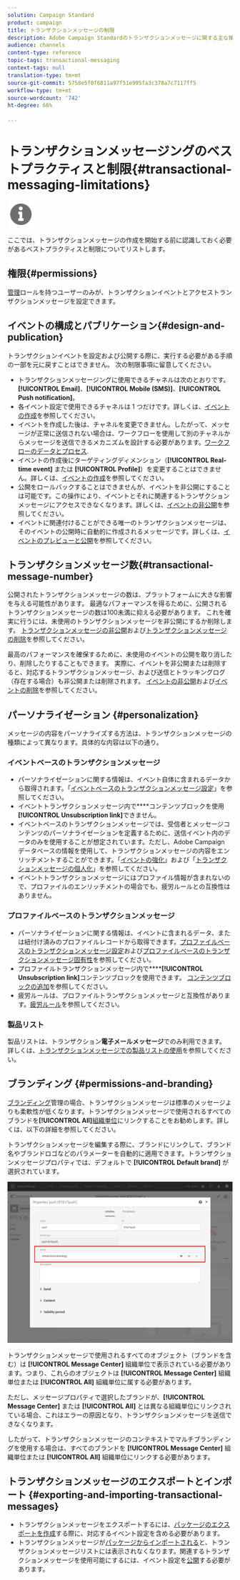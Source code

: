 ```yaml
---
solution: Campaign Standard
product: campaign
title: トランザクションメッセージの制限
description: Adobe Campaign Standardのトランザクションメッセージに関する主な推奨事項と制限事項について説明します。
audience: channels
content-type: reference
topic-tags: transactional-messaging
context-tags: null
translation-type: tm+mt
source-git-commit: 5758e5f0f6811a97f51e995fa3c378a7c7117ff5
workflow-type: tm+mt
source-wordcount: '742'
ht-degree: 66%

---
```



# トランザクションメッセージングのベストプラクティスと制限{#transactional-messaging-limitations}

<img src="assets/do-not-localize/icon_concepts.svg" width="60px">

ここでは、トランザクションメッセージの作成を開始する前に認識しておく必要があるベストプラクティスと制限についてリストします。

<!--For more on transactional messages, including on how to configure and create them, see [Getting started with transactional messaging](../../channels/using/getting-started-with-transactional-msg.md).-->

## 権限{#permissions}

[管理](../../administration/using/users-management.md#functional-administrators)ロールを持つユーザーのみが、トランザクションイベントとアクセストランザクションメッセージを設定できます。

## イベントの構成とパブリケーション{#design-and-publication}

トランザクションイベントを設定および公開する際に、実行する必要がある手順の一部を元に戻すことはできません。 次の制限事項に留意してください。

* トランザクションメッセージングに使用できるチャネルは次のとおりです。**[!UICONTROL Email]**、**[!UICONTROL Mobile (SMS)]**、**[!UICONTROL Push notification]**。
* 各イベント設定で使用できるチャネルは 1 つだけです。詳しくは、[イベントの作成](../../channels/using/configuring-transactional-event.md#creating-an-event)を参照してください。
* イベントを作成した後は、チャネルを変更できません。したがって、メッセージが正常に送信されない場合は、ワークフローを使用して別のチャネルからメッセージを送信できるメカニズムを設計する必要があります。[ワークフローのデータとプロセス](../../automating/using/get-started-workflows.md).
* イベントの作成後にターゲティングディメンション（**[!UICONTROL Real-time event]** または **[!UICONTROL Profile]**）を変更することはできません。詳しくは、[イベントの作成](../../channels/using/configuring-transactional-event.md#creating-an-event)を参照してください。
* 公開をロールバックすることはできませんが、イベントを非公開にすることは可能です。この操作により、イベントとそれに関連するトランザクションメッセージにアクセスできなくなります。詳しくは、[イベントの非公開](../../channels/using/publishing-transactional-event.md#unpublishing-an-event)を参照してください。
* イベントに関連付けることができる唯一のトランザクションメッセージは、そのイベントの公開時に自動的に作成されるメッセージです。詳しくは、[イベントのプレビューと公開](../../channels/using/publishing-transactional-event.md#previewing-and-publishing-the-event)を参照してください。

## トランザクションメッセージ数{#transactional-message-number}

公開されたトランザクションメッセージの数は、プラットフォームに大きな影響を与える可能性があります。 最適なパフォーマンスを得るために、公開されるトランザクションメッセージの数は100未満に抑える必要があります。 これを確実に行うには、未使用のトランザクションメッセージを非公開にするか削除します。 [トランザクションメッセージの非公開](../../channels/using/publishing-transactional-message.md#unpublishing-a-transactional-message)および[トランザクションメッセージの削除](../../channels/using/publishing-transactional-message.md#deleting-a-transactional-message)を参照してください。

最高のパフォーマンスを確保するために、未使用のイベントの公開を取り消したり、削除したりすることもできます。 実際に、イベントを非公開または削除すると、対応するトランザクションメッセージ、および送信とトラッキングログ（存在する場合）も非公開または削除されます。 [イベントの非公開](../../channels/using/publishing-transactional-event.md#unpublishing-an-event)および[イベントの削除](../../channels/using/publishing-transactional-event.md#deleting-an-event)を参照してください。

## パーソナライゼーション {#personalization}

メッセージの内容をパーソナライズする方法は、トランザクションメッセージの種類によって異なります。具体的な内容は以下の通り。

### イベントベースのトランザクションメッセージ

* パーソナライゼーションに関する情報は、イベント自体に含まれるデータから取得されます。「[イベントベースのトランザクションメッセージ設定](../../channels/using/configuring-transactional-event.md#event-based-transactional-messages)」を参照してください。
* イベントトランザクションメッセージ内で&#x200B;****&#x200B;コンテンツブロックを使用&#x200B;**[!UICONTROL Unsubscription link]**&#x200B;できません。
* イベントベースのトランザクションメッセージでは、受信者とメッセージコンテンツのパーソナライゼーションを定義するために、送信イベント内のデータのみを使用することが想定されています。ただし、Adobe Campaign データベースの情報を使用して、トランザクションメッセージの内容をエンリッチメントすることができます。「[イベントの強化](../../channels/using/configuring-transactional-event.md#enriching-the-transactional-message-content)」および「[トランザクションメッセージの個人化](../../channels/using/editing-transactional-message.md#personalizing-a-transactional-message)」を参照してください。
* イベントトランザクションメッセージにはプロファイル情報が含まれないので、プロファイルのエンリッチメントの場合でも、疲労ルールとの互換性はありません。

### プロファイルベースのトランザクションメッセージ

* パーソナライゼーションに関する情報は、イベントに含まれるデータ、または紐付け済みのプロファイルレコードから取得できます。[プロファイルベースのトランザクションメッセージ設定](../../channels/using/configuring-transactional-event.md#profile-based-transactional-messages)および[プロファイルベースのトランザクションメッセージ固有性](../../channels/using/editing-transactional-message.md#profile-transactional-message-specificities)を参照してください。
* プロファイルトランザクションメッセージ内で&#x200B;******[!UICONTROL Unsubscription link]**&#x200B;コンテンツブロックを使用できます。 [コンテンツブロックの追加](../../designing/using/personalization.md#adding-a-content-block)を参照してください。
* 疲労ルールは、プロファイルトランザクションメッセージと互換性があります。[疲労ルール](../../sending/using/fatigue-rules.md)を参照してください。

### 製品リスト

製品リストは、トランザクション&#x200B;**電子メールメッセージ**&#x200B;でのみ利用できます。 詳しくは、[トランザクションメッセージでの製品リストの使用](../../designing/using/using-product-listings.md)を参照してください。

## ブランディング {#permissions-and-branding}

[ブランディング](../../administration/using/branding.md)管理の場合、トランザクションメッセージは標準のメッセージよりも柔軟性が低くなります。トランザクションメッセージで使用されるすべてのブランドを&#x200B;**[!UICONTROL All]**[&#x200B;組織単位](../../administration/using/organizational-units.md)にリンクすることをお勧めします。詳しくは、以下の詳細を参照してください。

トランザクションメッセージを編集する際に、ブランドにリンクして、ブランド名やブランドロゴなどのパラメーターを自動的に適用できます。トランザクションメッセージプロパティでは、デフォルトで **[!UICONTROL Default brand]** が選択されています。

![](assets/message-center_branding.png)

トランザクションメッセージで使用されるすべてのオブジェクト（ブランドを含む）は **[!UICONTROL Message Center]** 組織単位で表示されている必要があります。つまり、これらのオブジェクトは **[!UICONTROL Message Center]** 組織単位または **[!UICONTROL All]** 組織単位に属する必要があります。

ただし、メッセージプロパティで選択したブランドが、**[!UICONTROL Message Center]** または **[!UICONTROL All]** とは異なる組織単位にリンクされている場合、これはエラーの原因となり、トランザクションメッセージを送信できなくなります。

したがって、トランザクションメッセージのコンテキストでマルチブランディングを使用する場合は、すべてのブランドを **[!UICONTROL Message Center]** 組織単位または **[!UICONTROL All]** 組織単位にリンクする必要があります。

## トランザクションメッセージのエクスポートとインポート {#exporting-and-importing-transactional-messages}

* トランザクションメッセージをエクスポートするには、[パッケージのエクスポートを作成](../../automating/using/managing-packages.md#creating-a-package)する際に、対応するイベント設定を含める必要があります。
* トランザクションメッセージが[パッケージからインポートされる](../../automating/using/managing-packages.md#importing-a-package)と、トランザクションメッセージリストには表示されなくなります。関連するトランザクションメッセージを使用可能にするには、イベント設定を[公開](../../channels/using/publishing-transactional-event.md)する必要があります。
